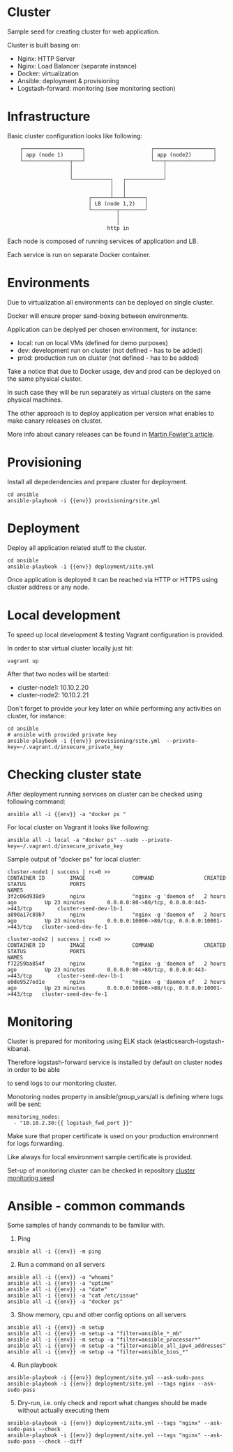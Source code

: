# Cluster

Sample seed for creating cluster for web application.

Cluster is built basing on:

- Nginx: HTTP Server
- Nginx: Load Balancer (separate instance)
- Docker: virtualization 
- Ansible: deployment & provisioning
- Logstash-forward: monitoring (see monitoring section)

# Infrastructure

Basic cluster configuration looks like following:

```preformated
    ┌───────────────────┐                     ┌───────────────────┐
    │ app (node 1)      │                     │ app (node2)       │
    └───────────────┬───┘                     └───┬───────────────┘
                    │                             │
                    │                             │
                    └────────────┐   ┌────────────┘
                                 │   │
                                 │   │
                          ┌──────┴───┴──────┐
                          │ LB (node 1,2)   │
                          └────────┬────────┘
                                   │
                                   │
                                http in
```

Each node is composed of running services of application and LB.

Each service is run on separate Docker container.

# Environments 

Due to virtualization all environments can be deployed on single cluster.

Docker will ensure proper sand-boxing between environments.

Application can be deplyed per chosen environment, for instance:

- local: run on local VMs (defined for demo purposes)
- dev: development run on cluster (not defined - has to be added)
- prod: production run on cluster (not defined - has to be added)

Take a notice that due to Docker usage, dev and prod can be deployed on the same physical cluster.

In such case they will be run separately as virtual clusters on the same physical machines.

The other approach is to deploy application per version what enables to make canary releases on cluster.

More info about canary releases can be found in [Martin Fowler's article](http://martinfowler.com/bliki/CanaryRelease.html).

# Provisioning

Install all depedendencies and prepare cluster for deployment.

```shell
cd ansible
ansible-playbook -i {{env}} provisioning/site.yml
```

# Deployment

Deploy all application related stuff to the cluster. 

```shell
cd ansible
ansible-playbook -i {{env}} deployment/site.yml
```

Once application is deployed it can be reached via HTTP or HTTPS using cluster address or any node.

# Local development

To speed up local development & testing Vagrant configuration is provided.

In order to star virtual cluster locally just hit:

```shell
vagrant up
```

After that two nodes will be started:

- cluster-node1: 10.10.2.20
- cluster-node2: 10.10.2.21

Don't forget to provide your key later on while performing any activities on cluster, for instance:

```shell
cd ansible
# ansible with provided private key
ansible-playbook -i {{env}} provisioning/site.yml  --private-key=~/.vagrant.d/insecure_private_key
```

# Checking cluster state

After deployment running services on cluster can be checked using following command:

```shell 
ansible all -i {{env}} -a "docker ps "
```

For local cluster on Vagrant it looks like following:

```shell 
ansible all -i local -a "docker ps" --sudo --private-key=~/.vagrant.d/insecure_private_key
```

Sample output of "docker ps" for local cluster:

```preformated
cluster-node1 | success | rc=0 >>
CONTAINER ID        IMAGE               COMMAND                CREATED             STATUS              PORTS                                           NAMES
3f2c06d938d9        nginx               "nginx -g 'daemon of   2 hours ago         Up 23 minutes       0.0.0.0:80->80/tcp, 0.0.0.0:443->443/tcp        cluster-seed-dev-lb-1   
a890a17c89b7        nginx               "nginx -g 'daemon of   2 hours ago         Up 23 minutes       0.0.0.0:10000->80/tcp, 0.0.0.0:10001->443/tcp   cluster-seed-dev-fe-1   

cluster-node2 | success | rc=0 >>
CONTAINER ID        IMAGE               COMMAND                CREATED             STATUS              PORTS                                           NAMES
f72259ba854f        nginx               "nginx -g 'daemon of   2 hours ago         Up 23 minutes       0.0.0.0:80->80/tcp, 0.0.0.0:443->443/tcp        cluster-seed-dev-lb-1   
e0de9527ed1e        nginx               "nginx -g 'daemon of   2 hours ago         Up 23 minutes       0.0.0.0:10000->80/tcp, 0.0.0.0:10001->443/tcp   cluster-seed-dev-fe-1   

```

# Monitoring

Cluster is prepared for monitoring using ELK stack (elasticsearch-logstash-kibana).

Therefore logstash-forward service is installed by default on cluster nodes in order to be able

to send logs to our monitoring cluster. 

Monotoring nodes property in ansible/group_vars/all is defining where logs will be sent: 

```
monitoring_nodes: 
  - "10.10.2.30:{{ logstash_fwd_port }}"
```

Make sure that proper certificate is used on your production environment for logs forwarding.

Like always for local environment sample certificate is provided.

Set-up of monitoring cluster can be checked in repository [cluster monitoring seed](https://github.com/m-wrona/cluster-monitoring-seed)

# Ansible - common commands

Some samples of handy commands to be familiar with. 

1) Ping

```shell
ansible all -i {{env}} -m ping
```

2) Run a command on all servers

```shell
ansible all -i {{env}} -a "whoami"
ansible all -i {{env}} -a "uptime"
ansible all -i {{env}} -a "date"
ansible all -i {{env}} -a "cat /etc/issue"
ansible all -i {{env}} -a "docker ps"
```

3) Show memory, cpu and other config options on all servers

```shell
ansible all -i {{env}} -m setup
ansible all -i {{env}} -m setup -a "filter=ansible_*_mb"
ansible all -i {{env}} -m setup -a "filter=ansible_processor*"
ansible all -i {{env}} -m setup -a "filter=ansible_all_ipv4_addresses"
ansible all -i {{env}} -m setup -a "filter=ansible_bios_*"
```

4) Run playbook

```shell
ansible-playbook -i {{env}} deployment/site.yml --ask-sudo-pass
ansible-playbook -i {{env}} deployment/site.yml --tags nginx --ask-sudo-pass
```

5) Dry-run, i.e. only check and report what changes should be made without actually executing them

```shell
ansible-playbook -i {{env}} deployment/site.yml --tags "nginx" --ask-sudo-pass --check
ansible-playbook -i {{env}} deployment/site.yml --tags "nginx" --ask-sudo-pass --check --diff
```


